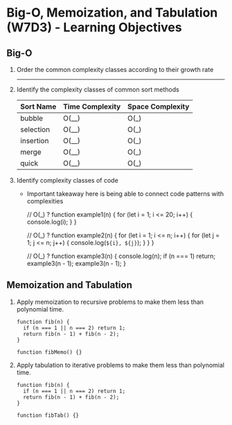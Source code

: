 Big-O, Memoization, and Tabulation (W7D3) - Learning Objectives
===============================================================

Big-O
-----

1.  Order the common complexity classes according to their growth rate

    ------------------------------------------------------------------------

2.  Identify the complexity classes of common sort methods

    <table><thead><tr class="header"><th style="text-align: left;">Sort Name</th><th style="text-align: left;">Time Complexity</th><th style="text-align: left;">Space Complexity</th></tr></thead><tbody><tr class="odd"><td style="text-align: left;">bubble</td><td style="text-align: left;">O(__)</td><td style="text-align: left;">O(_)</td></tr><tr class="even"><td style="text-align: left;">selection</td><td style="text-align: left;">O(__)</td><td style="text-align: left;">O(_)</td></tr><tr class="odd"><td style="text-align: left;">insertion</td><td style="text-align: left;">O(__)</td><td style="text-align: left;">O(_)</td></tr><tr class="even"><td style="text-align: left;">merge</td><td style="text-align: left;">O(__)</td><td style="text-align: left;">O(_)</td></tr><tr class="odd"><td style="text-align: left;">quick</td><td style="text-align: left;">O(__)</td><td style="text-align: left;">O(_)</td></tr></tbody></table>

3.  Identify complexity classes of code

    -   Important takeaway here is being able to connect code patterns with complexities

        // O(\_) ? function example1(n) { for (let i = 1; i &lt;= 20; i++) { console.log(i); } }

        // O(\_) ? function example2(n) { for (let i = 1; i &lt;= n; i++) { for (let j = 1; j &lt;= n; j++) { console.log(`${i}, ${j}`); } } }

        // O(\_) ? function example3(n) { console.log(n); if (n === 1) return; example3(n - 1); example3(n - 1); }

Memoization and Tabulation
--------------------------

1.  Apply memoization to recursive problems to make them less than polynomial time.

        function fib(n) {
          if (n === 1 || n === 2) return 1;
          return fib(n - 1) + fib(n - 2);
        }

        function fibMemo() {}

2.  Apply tabulation to iterative problems to make them less than polynomial time.

        function fib(n) {
          if (n === 1 || n === 2) return 1;
          return fib(n - 1) + fib(n - 2);
        }

        function fibTab() {}
